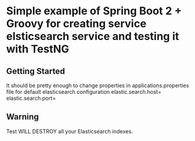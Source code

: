 # Simple example of Spring Boot 2 + Groovy for creating service elsticsearch service and testing it with TestNG

## Getting Started

It should be pretty enough to change properties in applications.properties file for default elasticsearch configuration
elastic.search.host=
elastic.search.port=

## Warning

Test WILL DESTROY all your Elasticsearch indexes.
